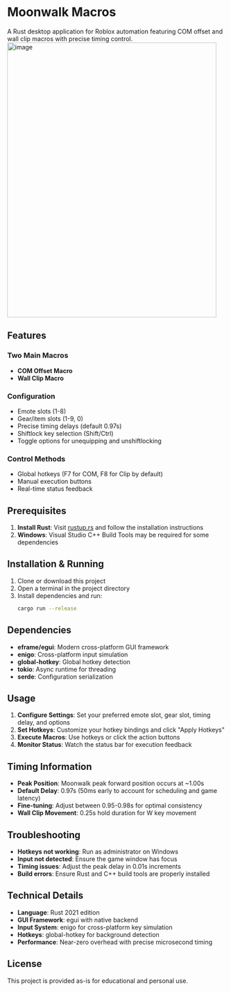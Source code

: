 # Moonwalk Macros  
A Rust desktop application for Roblox automation featuring COM offset and wall clip macros with precise timing control.  
<img width="482" height="632" alt="image" src="https://github.com/user-attachments/assets/4f960f0d-5ee3-4cc1-a1ae-26c0a8051aa1" />
## Features

### Two Main Macros
- **COM Offset Macro**
- **Wall Clip Macro**
### Configuration
- Emote slots (1-8)
- Gear/item slots (1-9, 0) 
- Precise timing delays (default 0.97s)
- Shiftlock key selection (Shift/Ctrl)
- Toggle options for unequipping and unshiftlocking

### Control Methods
- Global hotkeys (F7 for COM, F8 for Clip by default)
- Manual execution buttons
- Real-time status feedback

## Prerequisites

1. **Install Rust**: Visit [rustup.rs](https://rustup.rs/) and follow the installation instructions
2. **Windows**: Visual Studio C++ Build Tools may be required for some dependencies

## Installation & Running

1. Clone or download this project
2. Open a terminal in the project directory
3. Install dependencies and run:
   ```bash
   cargo run --release
   ```

## Dependencies

- **eframe/egui**: Modern cross-platform GUI framework
- **enigo**: Cross-platform input simulation
- **global-hotkey**: Global hotkey detection
- **tokio**: Async runtime for threading
- **serde**: Configuration serialization

## Usage

1. **Configure Settings**: Set your preferred emote slot, gear slot, timing delay, and options
2. **Set Hotkeys**: Customize your hotkey bindings and click "Apply Hotkeys"
3. **Execute Macros**: Use hotkeys or click the action buttons
4. **Monitor Status**: Watch the status bar for execution feedback

## Timing Information

- **Peak Position**: Moonwalk peak forward position occurs at ~1.00s
- **Default Delay**: 0.97s (50ms early to account for scheduling and game latency)  
- **Fine-tuning**: Adjust between 0.95-0.98s for optimal consistency
- **Wall Clip Movement**: 0.25s hold duration for W key movement

## Troubleshooting

- **Hotkeys not working**: Run as administrator on Windows
- **Input not detected**: Ensure the game window has focus
- **Timing issues**: Adjust the peak delay in 0.01s increments
- **Build errors**: Ensure Rust and C++ build tools are properly installed

## Technical Details

- **Language**: Rust 2021 edition
- **GUI Framework**: egui with native backend
- **Input System**: enigo for cross-platform key simulation
- **Hotkeys**: global-hotkey for background detection
- **Performance**: Near-zero overhead with precise microsecond timing

## License

This project is provided as-is for educational and personal use.

